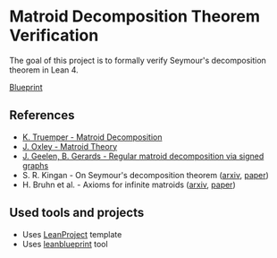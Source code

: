 # Matroid Decomposition Theorem Verification

The goal of this project is to formally verify Seymour's decomposition theorem in Lean 4.

[Blueprint](blueprint/src/print.pdf)

## References

- [K. Truemper - Matroid Decomposition](https://www2.math.ethz.ch/EMIS/monographs/md/)
- [J. Oxley - Matroid Theory](https://doi.org/10.1093/acprof:oso/9780198566946.001.0001)
- [J. Geelen, B. Gerards - Regular matroid decomposition via signed graphs](https://www.math.uwaterloo.ca/~jfgeelen/Publications/regular.pdf)
- S. R. Kingan - On Seymour's decomposition theorem ([arxiv](https://arxiv.org/abs/1403.7757), [paper](https://doi.org/10.1007/s00026-015-0261-1))
- H. Bruhn et al. - Axioms for infinite matroids ([arxiv](https://arxiv.org/abs/1003.3919), [paper](https://doi.org/10.1016/j.aim.2013.01.011))

## Used tools and projects

- Uses [LeanProject](https://github.com/pitmonticone/LeanProject) template
- Uses [leanblueprint](https://github.com/PatrickMassot/leanblueprint) tool
